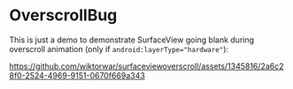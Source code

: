 # OverscrollBug

This is just a demo to demonstrate SurfaceView going blank during overscroll animation (only if `android:layerType="hardware"`): 


https://github.com/wiktorwar/surfaceviewoverscroll/assets/1345816/2a6c28f0-2524-4969-9151-0670f669a343
